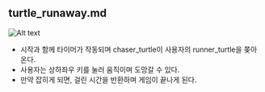 ## turtle_runaway.md
![Alt text](/turtle_runaway.png)

* 시작과 함께 타이머가 작동되며 chaser_turtle이 사용자의 runner_turtle을 쫒아온다.
* 사용자는 상하좌우 키를 눌러 움직이며 도망갈 수 있다.
* 만약 잡히게 되면, 걸린 시간을 반환하며 게임이 끝나게 된다.